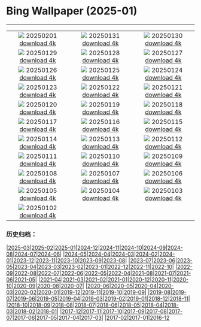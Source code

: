 # Bing Wallpaper (2025-01)
**************
| | | |
| :----: | :----: | :----: |
| ![](https://www.bing.com/th?id=OHR.GoldenBridge_JA-JP5870058784_1920x1080.jpg) 20250201 [download 4k](https://www.bing.com/th?id=OHR.GoldenBridge_JA-JP5870058784_UHD.jpg) | ![](https://www.bing.com/th?id=OHR.PlainsZebra_JA-JP5699662720_1920x1080.jpg) 20250131 [download 4k](https://www.bing.com/th?id=OHR.PlainsZebra_JA-JP5699662720_UHD.jpg) | ![](https://www.bing.com/th?id=OHR.OrdesaSpain_JA-JP5528658967_1920x1080.jpg) 20250130 [download 4k](https://www.bing.com/th?id=OHR.OrdesaSpain_JA-JP5528658967_UHD.jpg) |
| ![](https://www.bing.com/th?id=OHR.LunarDragon_JA-JP5285145740_1920x1080.jpg) 20250129 [download 4k](https://www.bing.com/th?id=OHR.LunarDragon_JA-JP5285145740_UHD.jpg) | ![](https://www.bing.com/th?id=OHR.FlyingOwl_JA-JP5099744024_1920x1080.jpg) 20250128 [download 4k](https://www.bing.com/th?id=OHR.FlyingOwl_JA-JP5099744024_UHD.jpg) | ![](https://www.bing.com/th?id=OHR.CanyonSnow_JA-JP4445810449_1920x1080.jpg) 20250127 [download 4k](https://www.bing.com/th?id=OHR.CanyonSnow_JA-JP4445810449_UHD.jpg) |
| ![](https://www.bing.com/th?id=OHR.FrostedBeech_JA-JP4239876315_1920x1080.jpg) 20250126 [download 4k](https://www.bing.com/th?id=OHR.FrostedBeech_JA-JP4239876315_UHD.jpg) | ![](https://www.bing.com/th?id=OHR.PortoSunset_JA-JP4070269520_1920x1080.jpg) 20250125 [download 4k](https://www.bing.com/th?id=OHR.PortoSunset_JA-JP4070269520_UHD.jpg) | ![](https://www.bing.com/th?id=OHR.IcelandGeyser_JA-JP3899461242_1920x1080.jpg) 20250124 [download 4k](https://www.bing.com/th?id=OHR.IcelandGeyser_JA-JP3899461242_UHD.jpg) |
| ![](https://www.bing.com/th?id=OHR.DeerValley_JA-JP0604255662_1920x1080.jpg) 20250123 [download 4k](https://www.bing.com/th?id=OHR.DeerValley_JA-JP0604255662_UHD.jpg) | ![](https://www.bing.com/th?id=OHR.PetraMonastery_JA-JP0333984762_1920x1080.jpg) 20250122 [download 4k](https://www.bing.com/th?id=OHR.PetraMonastery_JA-JP0333984762_UHD.jpg) | ![](https://www.bing.com/th?id=OHR.DutchSquirrel_JA-JP6210839377_1920x1080.jpg) 20250121 [download 4k](https://www.bing.com/th?id=OHR.DutchSquirrel_JA-JP6210839377_UHD.jpg) |
| ![](https://www.bing.com/th?id=OHR.Daikan2025_JA-JP9667984098_1920x1080.jpg) 20250120 [download 4k](https://www.bing.com/th?id=OHR.Daikan2025_JA-JP9667984098_UHD.jpg) | ![](https://www.bing.com/th?id=OHR.NeptunesGrotto_JA-JP9457027054_1920x1080.jpg) 20250119 [download 4k](https://www.bing.com/th?id=OHR.NeptunesGrotto_JA-JP9457027054_UHD.jpg) | ![](https://www.bing.com/th?id=OHR.WhiteSandsNP_JA-JP9246270172_1920x1080.jpg) 20250118 [download 4k](https://www.bing.com/th?id=OHR.WhiteSandsNP_JA-JP9246270172_UHD.jpg) |
| ![](https://www.bing.com/th?id=OHR.AssiniboineTS_JA-JP8766031351_1920x1080.jpg) 20250117 [download 4k](https://www.bing.com/th?id=OHR.AssiniboineTS_JA-JP8766031351_UHD.jpg) | ![](https://www.bing.com/th?id=OHR.PinnaclesPeaks_JA-JP8554679211_1920x1080.jpg) 20250116 [download 4k](https://www.bing.com/th?id=OHR.PinnaclesPeaks_JA-JP8554679211_UHD.jpg) | ![](https://www.bing.com/th?id=OHR.Mochibana2025_JA-JP8291657654_1920x1080.jpg) 20250115 [download 4k](https://www.bing.com/th?id=OHR.Mochibana2025_JA-JP8291657654_UHD.jpg) |
| ![](https://www.bing.com/th?id=OHR.MuseumCourt_JA-JP4665250059_1920x1080.jpg) 20250114 [download 4k](https://www.bing.com/th?id=OHR.MuseumCourt_JA-JP4665250059_UHD.jpg) | ![](https://www.bing.com/th?id=OHR.CoastalWales_JA-JP4408975920_1920x1080.jpg) 20250113 [download 4k](https://www.bing.com/th?id=OHR.CoastalWales_JA-JP4408975920_UHD.jpg) | ![](https://www.bing.com/th?id=OHR.CadizSpain_JA-JP3855173491_1920x1080.jpg) 20250112 [download 4k](https://www.bing.com/th?id=OHR.CadizSpain_JA-JP3855173491_UHD.jpg) |
| ![](https://www.bing.com/th?id=OHR.MeknesMorocco_JA-JP3587132795_1920x1080.jpg) 20250111 [download 4k](https://www.bing.com/th?id=OHR.MeknesMorocco_JA-JP3587132795_UHD.jpg) | ![](https://www.bing.com/th?id=OHR.BubbleLake_JA-JP3345547738_1920x1080.jpg) 20250110 [download 4k](https://www.bing.com/th?id=OHR.BubbleLake_JA-JP3345547738_UHD.jpg) | ![](https://www.bing.com/th?id=OHR.NamibiaDunes_JA-JP9057669220_1920x1080.jpg) 20250109 [download 4k](https://www.bing.com/th?id=OHR.NamibiaDunes_JA-JP9057669220_UHD.jpg) |
| ![](https://www.bing.com/th?id=OHR.GreatWallStairs_JA-JP2827072518_1920x1080.jpg) 20250108 [download 4k](https://www.bing.com/th?id=OHR.GreatWallStairs_JA-JP2827072518_UHD.jpg) | ![](https://www.bing.com/th?id=OHR.VietnamFalls_JA-JP8519812125_1920x1080.jpg) 20250107 [download 4k](https://www.bing.com/th?id=OHR.VietnamFalls_JA-JP8519812125_UHD.jpg) | ![](https://www.bing.com/th?id=OHR.RavennaBasilica_JA-JP8188667597_1920x1080.jpg) 20250106 [download 4k](https://www.bing.com/th?id=OHR.RavennaBasilica_JA-JP8188667597_UHD.jpg) |
| ![](https://www.bing.com/th?id=OHR.ArdezSwitzerland_JA-JP7833129331_1920x1080.jpg) 20250105 [download 4k](https://www.bing.com/th?id=OHR.ArdezSwitzerland_JA-JP7833129331_UHD.jpg) | ![](https://www.bing.com/th?id=OHR.BouldersNZ_JA-JP7494581439_1920x1080.jpg) 20250104 [download 4k](https://www.bing.com/th?id=OHR.BouldersNZ_JA-JP7494581439_UHD.jpg) | ![](https://www.bing.com/th?id=OHR.TolkienOxford_JA-JP7219183666_1920x1080.jpg) 20250103 [download 4k](https://www.bing.com/th?id=OHR.TolkienOxford_JA-JP7219183666_UHD.jpg) |
| ![](https://www.bing.com/th?id=OHR.PlumParakeet_JA-JP6915629740_1920x1080.jpg) 20250102 [download 4k](https://www.bing.com/th?id=OHR.PlumParakeet_JA-JP6915629740_UHD.jpg) |  |  |

### 历史归档：

|[2025-03](bing/2025-03/2025-03.md)|[2025-02](bing/2025-02/2025-02.md)|[2025-01](bing/2025-01/2025-01.md)|[2024-12](bing/2024-12/2024-12.md)|[2024-11](bing/2024-11/2024-11.md)|[2024-10](bing/2024-10/2024-10.md)|[2024-09](bing/2024-09/2024-09.md)|[2024-08](bing/2024-08/2024-08.md)|[2024-07](bing/2024-07/2024-07.md)|[2024-06](bing/2024-06/2024-06.md)|
|[2024-05](bing/2024-05/2024-05.md)|[2024-04](bing/2024-04/2024-04.md)|[2024-03](bing/2024-03/2024-03.md)|[2024-02](bing/2024-02/2024-02.md)|[2024-01](bing/2024-01/2024-01.md)|[2023-12](bing/2023-12/2023-12.md)|[2023-11](bing/2023-11/2023-11.md)|[2023-10](bing/2023-10/2023-10.md)|[2023-09](bing/2023-09/2023-09.md)|[2023-08](bing/2023-08/2023-08.md)|
|[2023-07](bing/2023-07/2023-07.md)|[2023-06](bing/2023-06/2023-06.md)|[2023-05](bing/2023-05/2023-05.md)|[2023-04](bing/2023-04/2023-04.md)|[2023-03](bing/2023-03/2023-03.md)|[2023-02](bing/2023-02/2023-02.md)|[2023-01](bing/2023-01/2023-01.md)|[2022-12](bing/2022-12/2022-12.md)|[2022-11](bing/2022-11/2022-11.md)|[2022-10](bing/2022-10/2022-10.md)|
|[2022-09](bing/2022-09/2022-09.md)|[2022-08](bing/2022-08/2022-08.md)|[2022-07](bing/2022-07/2022-07.md)|[2022-06](bing/2022-06/2022-06.md)|[2022-05](bing/2022-05/2022-05.md)|[2022-04](bing/2022-04/2022-04.md)|[2021-08](bing/2021-08/2021-08.md)|[2021-07](bing/2021-07/2021-07.md)|[2021-06](bing/2021-06/2021-06.md)|[2021-05](bing/2021-05/2021-05.md)|
|[2021-04](bing/2021-04/2021-04.md)|[2021-03](bing/2021-03/2021-03.md)|[2021-02](bing/2021-02/2021-02.md)|[2021-01](bing/2021-01/2021-01.md)|[2020-12](bing/2020-12/2020-12.md)|[2020-11](bing/2020-11/2020-11.md)|[2020-10](bing/2020-10/2020-10.md)|[2020-09](bing/2020-09/2020-09.md)|[2020-08](bing/2020-08/2020-08.md)|[2020-07](bing/2020-07/2020-07.md)|
|[2020-06](bing/2020-06/2020-06.md)|[2020-05](bing/2020-05/2020-05.md)|[2020-04](bing/2020-04/2020-04.md)|[2020-03](bing/2020-03/2020-03.md)|[2020-02](bing/2020-02/2020-02.md)|[2020-01](bing/2020-01/2020-01.md)|[2019-12](bing/2019-12/2019-12.md)|[2019-11](bing/2019-11/2019-11.md)|[2019-10](bing/2019-10/2019-10.md)|[2019-09](bing/2019-09/2019-09.md)|
|[2019-08](bing/2019-08/2019-08.md)|[2019-07](bing/2019-07/2019-07.md)|[2019-06](bing/2019-06/2019-06.md)|[2019-05](bing/2019-05/2019-05.md)|[2019-04](bing/2019-04/2019-04.md)|[2019-03](bing/2019-03/2019-03.md)|[2019-02](bing/2019-02/2019-02.md)|[2019-01](bing/2019-01/2019-01.md)|[2018-12](bing/2018-12/2018-12.md)|[2018-11](bing/2018-11/2018-11.md)|
|[2018-10](bing/2018-10/2018-10.md)|[2018-09](bing/2018-09/2018-09.md)|[2018-08](bing/2018-08/2018-08.md)|[2018-07](bing/2018-07/2018-07.md)|[2018-06](bing/2018-06/2018-06.md)|[2018-05](bing/2018-05/2018-05.md)|[2018-04](bing/2018-04/2018-04.md)|[2018-03](bing/2018-03/2018-03.md)|[2018-02](bing/2018-02/2018-02.md)|[2018-01](bing/2018-01/2018-01.md)|
|[2017-12](bing/2017-12/2017-12.md)|[2017-11](bing/2017-11/2017-11.md)|[2017-10](bing/2017-10/2017-10.md)|[2017-09](bing/2017-09/2017-09.md)|[2017-08](bing/2017-08/2017-08.md)|[2017-07](bing/2017-07/2017-07.md)|[2017-06](bing/2017-06/2017-06.md)|[2017-05](bing/2017-05/2017-05.md)|[2017-04](bing/2017-04/2017-04.md)|[2017-03](bing/2017-03/2017-03.md)|
|[2017-02](bing/2017-02/2017-02.md)|[2017-01](bing/2017-01/2017-01.md)|[2016-12](bing/2016-12/2016-12.md)